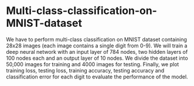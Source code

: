 # Multi-class-classification-on-MNIST-dataset

We have to perform multi-class classification on MNIST dataset containing 28x28 images (each image contains a single digit from 0-9). We will train a deep neural network with an input layer of 784 nodes, two hidden layers of 100 nodes each and an output layer of 10 nodes. We divide the dataset into 50,000 images for training and 4000 images for testing. Finally, we plot training loss, testing loss, training accuracy, testing accuracy and classification error for each digit to evaluate the performance of the model.


